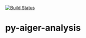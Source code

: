 [![Build Status](https://travis-ci.org/mvcisback/py-aiger-analysis.svg?branch=master)](https://travis-ci.org/mvcisback/py-aiger-analysis)

# py-aiger-analysis
